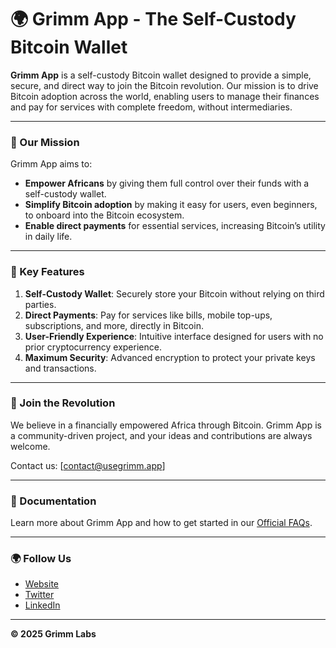 # 🌍 Grimm App - The Self-Custody Bitcoin Wallet

**Grimm App** is a self-custody Bitcoin wallet designed to provide a simple, secure, and direct way to join the Bitcoin revolution. Our mission is to drive Bitcoin adoption across the world, enabling users to manage their finances and pay for services with complete freedom, without intermediaries.  

---

### 🎯 Our Mission  

Grimm App aims to:  
- **Empower Africans** by giving them full control over their funds with a self-custody wallet.  
- **Simplify Bitcoin adoption** by making it easy for users, even beginners, to onboard into the Bitcoin ecosystem.  
- **Enable direct payments** for essential services, increasing Bitcoin’s utility in daily life.  

---

### 🚀 Key Features  

1. **Self-Custody Wallet**: Securely store your Bitcoin without relying on third parties.  
2. **Direct Payments**: Pay for services like bills, mobile top-ups, subscriptions, and more, directly in Bitcoin.  
3. **User-Friendly Experience**: Intuitive interface designed for users with no prior cryptocurrency experience.  
5. **Maximum Security**: Advanced encryption to protect your private keys and transactions.  

---

### 📢 Join the Revolution  

We believe in a financially empowered Africa through Bitcoin. Grimm App is a community-driven project, and your ideas and contributions are always welcome.  

Contact us: [contact@usegrimm.app]  

---

### 📖 Documentation  

Learn more about Grimm App and how to get started in our [Official FAQs](https://usegrimm.app/faqs).  

---

### 🌍 Follow Us  

- [Website](https://usegrimm.app)  
- [Twitter](https://x.com/useGrimmApp)  
- [LinkedIn](https://linkedin.com/company/usegrimmapp)  

---

**© 2025 Grimm Labs**  
